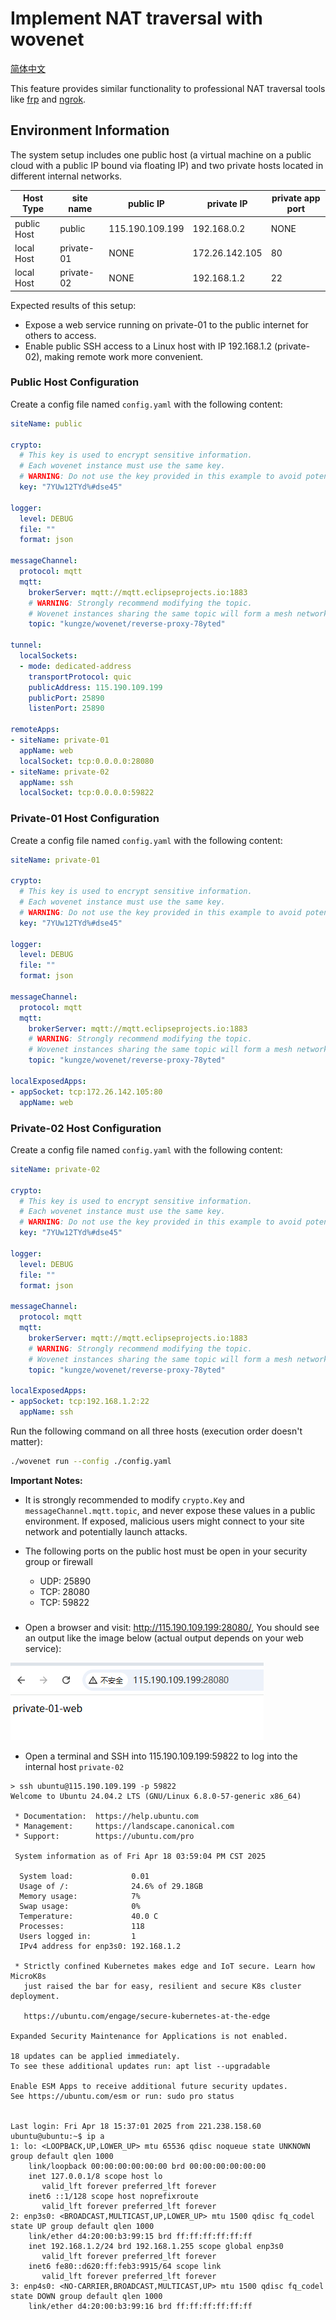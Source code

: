 # Implement NAT traversal with wovenet

[简体中文](./README_zh.md)

This feature provides similar functionality to professional NAT traversal tools like [frp](https://github.com/fatedier/frp) and [ngrok](https://ngrok.com). 

## Environment Information

The system setup includes one public host (a virtual machine on a public cloud with a public IP bound via floating IP) and two private hosts located in different internal networks.

| Host Type | site name | public IP | private IP | private app port |
|---------|-----------|---------|---------|-------------|
| public Host | public | 115.190.109.199 | 192.168.0.2 | NONE |
| local Host | private-01 |       NONE    | 172.26.142.105 | 80 |
| local Host | private-02 |      NONE     | 192.168.1.2 | 22 |

Expected results of this setup:

* Expose a web service running on private-01 to the public internet for others to access.
* Enable public SSH access to a Linux host with IP 192.168.1.2 (private-02), making remote work more convenient.

### Public Host Configuration

Create a config file named `config.yaml` with the following content:

```yaml
siteName: public

crypto:
  # This key is used to encrypt sensitive information.
  # Each wovenet instance must use the same key.
  # WARNING: Do not use the key provided in this example to avoid potential leaks.
  key: "7YUw12TYd%#dse45"

logger:
  level: DEBUG
  file: ""
  format: json

messageChannel:
  protocol: mqtt
  mqtt:
    brokerServer: mqtt://mqtt.eclipseprojects.io:1883
    # WARNING: Strongly recommend modifying the topic.
    # Wovenet instances sharing the same topic will form a mesh network.
    topic: "kungze/wovenet/reverse-proxy-78yted"

tunnel:
  localSockets:
  - mode: dedicated-address
    transportProtocol: quic
    publicAddress: 115.190.109.199
    publicPort: 25890
    listenPort: 25890

remoteApps:
- siteName: private-01
  appName: web
  localSocket: tcp:0.0.0.0:28080
- siteName: private-02
  appName: ssh
  localSocket: tcp:0.0.0.0:59822
```

### Private-01 Host Configuration

Create a config file named `config.yaml` with the following content:

```yaml
siteName: private-01

crypto:
  # This key is used to encrypt sensitive information.
  # Each wovenet instance must use the same key.
  # WARNING: Do not use the key provided in this example to avoid potential leaks.
  key: "7YUw12TYd%#dse45"

logger:
  level: DEBUG
  file: ""
  format: json

messageChannel:
  protocol: mqtt
  mqtt:
    brokerServer: mqtt://mqtt.eclipseprojects.io:1883
    # WARNING: Strongly recommend modifying the topic.
    # Wovenet instances sharing the same topic will form a mesh network.
    topic: "kungze/wovenet/reverse-proxy-78yted"

localExposedApps:
- appSocket: tcp:172.26.142.105:80
  appName: web
```

### Private-02 Host Configuration

Create a config file named `config.yaml` with the following content:

```yaml
siteName: private-02

crypto:
  # This key is used to encrypt sensitive information.
  # Each wovenet instance must use the same key.
  # WARNING: Do not use the key provided in this example to avoid potential leaks.
  key: "7YUw12TYd%#dse45"

logger:
  level: DEBUG
  file: ""
  format: json

messageChannel:
  protocol: mqtt
  mqtt:
    brokerServer: mqtt://mqtt.eclipseprojects.io:1883
    # WARNING: Strongly recommend modifying the topic.
    # Wovenet instances sharing the same topic will form a mesh network.
    topic: "kungze/wovenet/reverse-proxy-78yted"

localExposedApps:
- appSocket: tcp:192.168.1.2:22
  appName: ssh
```

Run the following command on all three hosts (execution order doesn't matter):

```bash
./wovenet run --config ./config.yaml
```

**Important Notes:**

* It is strongly recommended to modify `crypto.Key` and `messageChannel.mqtt.topic`, and never expose these values in a public environment. If exposed, malicious users might connect to your site network and potentially launch attacks.

* The following ports on the public host must be open in your security group or firewall

  * UDP: 25890
  * TCP: 28080
  * TCP: 59822

###

* Open a browser and visit: http://115.190.109.199:28080/, You should see an output like the image below (actual output depends on your web service):

![img](./img01.png)

* Open a terminal and SSH into 115.190.109.199:59822 to log into the internal host `private-02`

```base
> ssh ubuntu@115.190.109.199 -p 59822
Welcome to Ubuntu 24.04.2 LTS (GNU/Linux 6.8.0-57-generic x86_64)

 * Documentation:  https://help.ubuntu.com
 * Management:     https://landscape.canonical.com
 * Support:        https://ubuntu.com/pro

 System information as of Fri Apr 18 03:59:04 PM CST 2025

  System load:             0.01
  Usage of /:              24.6% of 29.18GB
  Memory usage:            7%
  Swap usage:              0%
  Temperature:             40.0 C
  Processes:               118
  Users logged in:         1
  IPv4 address for enp3s0: 192.168.1.2

 * Strictly confined Kubernetes makes edge and IoT secure. Learn how MicroK8s
   just raised the bar for easy, resilient and secure K8s cluster deployment.

   https://ubuntu.com/engage/secure-kubernetes-at-the-edge

Expanded Security Maintenance for Applications is not enabled.

18 updates can be applied immediately.
To see these additional updates run: apt list --upgradable

Enable ESM Apps to receive additional future security updates.
See https://ubuntu.com/esm or run: sudo pro status


Last login: Fri Apr 18 15:37:01 2025 from 221.238.158.60
ubuntu@ubuntu:~$ ip a
1: lo: <LOOPBACK,UP,LOWER_UP> mtu 65536 qdisc noqueue state UNKNOWN group default qlen 1000
    link/loopback 00:00:00:00:00:00 brd 00:00:00:00:00:00
    inet 127.0.0.1/8 scope host lo
       valid_lft forever preferred_lft forever
    inet6 ::1/128 scope host noprefixroute
       valid_lft forever preferred_lft forever
2: enp3s0: <BROADCAST,MULTICAST,UP,LOWER_UP> mtu 1500 qdisc fq_codel state UP group default qlen 1000
    link/ether d4:20:00:b3:99:15 brd ff:ff:ff:ff:ff:ff
    inet 192.168.1.2/24 brd 192.168.1.255 scope global enp3s0
       valid_lft forever preferred_lft forever
    inet6 fe80::d620:ff:feb3:9915/64 scope link
       valid_lft forever preferred_lft forever
3: enp4s0: <NO-CARRIER,BROADCAST,MULTICAST,UP> mtu 1500 qdisc fq_codel state DOWN group default qlen 1000
    link/ether d4:20:00:b3:99:16 brd ff:ff:ff:ff:ff:ff
```